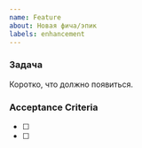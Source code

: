 ```yaml
---
name: Feature
about: Новая фича/эпик
labels: enhancement
---
```


### Задача
Коротко, что должно появиться.

### Acceptance Criteria
- [ ]
- [ ]
